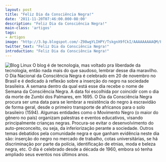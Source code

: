 ```yaml
---
layout: post
title: "Feliz Dia da Consciência Negra!"
date: '2011-11-20T07:46:00.000-08:00'
description: "Feliz Dia da Consciência Negra!"
main-class: 'artigos'
tags:
- Artigos
image: "http://3.bp.blogspot.com/-Z98wgYLIHPY/TskgnX9fCkI/AAAAAAAAAQM/P4KISQMkHKE/s72-c/zumbi2.jpg"
twitter_text: "Feliz Dia da Consciência Negra!"
introduction: "Feliz Dia da Consciência Negra!"
---
```

![Blog Linux](http://3.bp.blogspot.com/-Z98wgYLIHPY/TskgnX9fCkI/AAAAAAAAAQM/P4KISQMkHKE/s1600/zumbi2.jpg "Blog Linux")
 O blog é de tecnologia, mas voltado pra liberdade da tecnologia, então nada mais do que saudoso, lembrar desse dia maravilho.
O Dia Nacional da Consciência Negra é celebrado em 20 de novembro no Brasil e é dedicado à reflexão sobre a inserção do negro na sociedade brasileira. A semana dentro da qual está esse dia recebe o nome de Semana da Consciência Negra.
A data foi escolhida por coincidir com o dia da morte de Zumbi dos Palmares, em 1695. O Dia da Consciência Negra procura ser uma data para se lembrar a resistência do negro à escravidão de forma geral, desde o primeiro transporte de africanos para o solo brasileiro (1594).
Algumas entidades como o Movimento Negro (o maior do gênero no país) organizam palestras e eventos educativos, visando principalmente crianças negras. Procura-se evitar o desenvolvimento do auto-preconceito, ou seja, da inferiorização perante a sociedade.
Outros temas debatidos pela comunidade negra e que ganham evidência neste dia são: inserção do negro no mercado de trabalho, cotas universitárias, se há discriminação por parte da polícia, identificação de etnias, moda e beleza negra, etc.
O dia é celebrado desde a década de 1960, embora só tenha ampliado seus eventos nos últimos anos.
